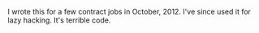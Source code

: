 I wrote this for a few contract jobs in October, 2012. 
I've since used it for lazy hacking. It's terrible code. 
